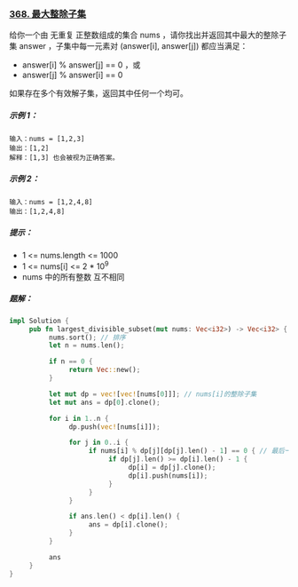 ### [368. 最大整除子集](https://leetcode.cn/problems/largest-divisible-subset/)
给你一个由 无重复 正整数组成的集合 nums ，请你找出并返回其中最大的整除子集 answer ，子集中每一元素对 (answer[i], answer[j]) 都应当满足：
- answer[i] % answer[j] == 0 ，或
- answer[j] % answer[i] == 0

如果存在多个有效解子集，返回其中任何一个均可。



##### 示例 1：
```
输入：nums = [1,2,3]
输出：[1,2]
解释：[1,3] 也会被视为正确答案。
```

##### 示例 2：
```
输入：nums = [1,2,4,8]
输出：[1,2,4,8]
```

##### 提示：
- 1 <= nums.length <= 1000
- 1 <= nums[i] <= 2 * 10<sup>9</sup>
- nums 中的所有整数 互不相同

##### 题解：
```rust
impl Solution {
     pub fn largest_divisible_subset(mut nums: Vec<i32>) -> Vec<i32> {
          nums.sort(); // 排序
          let n = nums.len();

          if n == 0 {
               return Vec::new();
          }

          let mut dp = vec![vec![nums[0]]]; // nums[i]的整除子集
          let mut ans = dp[0].clone();

          for i in 1..n {
               dp.push(vec![nums[i]]);

               for j in 0..i {
                    if nums[i] % dp[j][dp[j].len() - 1] == 0 { // 最后一个能整除
                         if dp[j].len() >= dp[i].len() - 1 {
                              dp[i] = dp[j].clone();
                              dp[i].push(nums[i]);
                         }
                    }
               }

               if ans.len() < dp[i].len() {
                    ans = dp[i].clone();
               }
          }

          ans
     }
}
```
